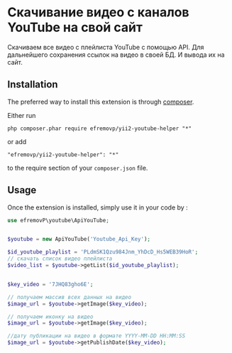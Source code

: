 Скачивание видео с каналов YouTube на свой сайт
===============================================
Скачиваем все видео с плейлиста YouTube с помощью API. Для дальнейшего сохранения ссылок на видео в своей БД. И вывода их на сайт.

Installation
------------

The preferred way to install this extension is through [composer](http://getcomposer.org/download/).

Either run

```
php composer.phar require efremovp/yii2-youtube-helper "*"
```

or add

```
"efremovp/yii2-youtube-helper": "*"
```

to the require section of your `composer.json` file.


Usage
-----

Once the extension is installed, simply use it in your code by  :

```php
use efremovP\youtube\ApiYouTube;


$youtube = new ApiYouTube('Youtube_Api_Key');

$id_youtube_playlist = 'PLdmSK1Qzu984Jnm_YhDcD_Hs5WEB39HoR';
// скачать список видео плейлиста
$video_list = $youtube->getList($id_youtube_playlist);


$key_video = '7JHQ83gho6E';

// получаем массив всех данных на видео
$image_url = $youtube->getImage($key_video);

// получаем иконку на видео
$image_url = $youtube->getImage($key_video);

//дату публикации на видео в формате YYYY-MM-DD HH:MM:SS
$image_url = $youtube->getPublishDate($key_video);

```
